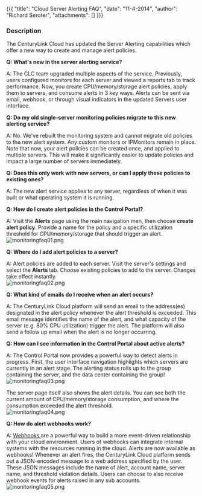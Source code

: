 {{{
  "title": "Cloud Server Alerting FAQ",
  "date": "11-4-2014",
  "author": "Richard Seroter",
  "attachments": []
}}}

<h3><strong>Description</strong></h3>
<p>The CenturyLink Cloud has updated the Server Alerting capabilities which offer a&nbsp;new way to create and manage alert policies.</p>

<p><strong>Q: What's new in the server alerting service?</strong>
</p>
<p>A: The CLC team upgraded multiple aspects of the service. Previously, users configured monitors for each server and viewed a reports tab to track performance. Now, you create CPU/memory/storage alert policies, apply them to servers, and consume alerts
  in 3 key ways. Alerts can be sent via email, webhook, or through visual indicators in the updated Servers user interface.</p>

<p><strong>Q: Do my old single-server monitoring policies migrate to this new alerting service?</strong>
</p>
<p>A: No. We've rebuilt the monitoring system and cannot migrate old policies to the new alert system. Any custom monitors or IPMonitors remain in place. Note that now, your alert policies can be created once, and applied to multiple servers. This will make
  it significantly easier to update policies and impact a large number of servers immediately.</p>

<p><strong>Q: Does this only work with new servers, or can I apply these policies to existing ones?</strong>
</p>
<p>A: The new alert service applies to any server, regardless of when it was built or what operating system it is running.</p>

<p><strong>Q: How do I create alert policies in the Control Portal?</strong>
</p>
<p>A: Visit the&nbsp;<strong>Alerts</strong> page using the main navigation men, then choose&nbsp;<strong>create alert policy</strong>. Provide a name for the policy and a specific utilization threshold for CPU/memory/storage that should trigger an alert.
  <br
  /><img src="https://t3n.zendesk.com/attachments/token/dluhifjpnr6kuw7/?name=monitoringfaq01.png" alt="monitoringfaq01.png" />
</p>

<p><strong>Q: Where do I add alert policies to a server?</strong>
</p>
<p>A: Alert policies are added to each server. Visit the server's settings and select the <strong>Alerts&nbsp;</strong>tab. Choose existing policies to add to the server. Changes take effect instantly.
  <br /><img src="https://t3n.zendesk.com/attachments/token/xfz5vwn3a0lgfir/?name=monitoringfaq02.png" alt="monitoringfaq02.png" />
</p>

<p><strong>Q: What kind of emails do I receive when an alert occurs?</strong>
</p>
<p>A: The CenturyLink Cloud platform will send an email to the address(es) designated in the alert policy whenever the alert threshold is exceeded. This email message identifies the name of the alert, and what capacity of the server (e.g. 80% CPU utilization)
  trigger the alert. The platform will also send a follow up email when the alert is no longer occurring.</p>

<p><strong>Q: How can I see information in the Control Portal about active alerts?</strong>
</p>
<p>A: The Control Portal now provides a powerful way to detect alerts in progress. First, the user interface navigation highlights which servers are currently in an alert stage. The alerting status rolls up to the group containing the server, and the data
  center containing the group!
  <br /><img src="https://t3n.zendesk.com/attachments/token/ftand3mijcud2dj/?name=monitoringfaq03.png" alt="monitoringfaq03.png" />
</p>
<p>The server page itself also shows the alert details. You can see both the current amount of CPU/memory/storage consumption, and where the consumption exceeded the alert threshold.
  <br /><img src="https://t3n.zendesk.com/attachments/token/vm6apqjxnfhqkpg/?name=monitoringfaq04.png" alt="monitoringfaq04.png" />
</p>

<p><strong>Q: How do alert webhooks work?</strong>
</p>
<p>A: <a href="https://t3n.zendesk.com/entries/22916235-Webhooks-FAQ" target="_blank">Webhooks </a>are a powerful way to build a more event-driven relationship with your cloud environment. Users of webhooks can integrate internal systems with the resources
  running in the cloud. Alerts are now available as webhooks! Whenever an alert fires, the CenturyLink Cloud platform sends out a JSON-encoded message to a web address specified by the user. These JSON messages include the name of alert, account name,
  server name, and threshold violation details. Users can choose to also receive webhook events for alerts raised in any sub accounts.
  <br /><img src="https://t3n.zendesk.com/attachments/token/jtiu0cckldrrzll/?name=monitoringfaq05.png" alt="monitoringfaq05.png" />
</p>
